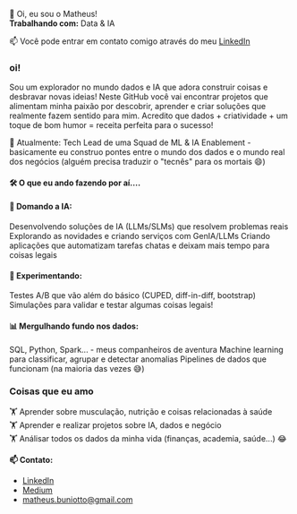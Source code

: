  👋 Oi, eu sou o Matheus!\
 **Trabalhando com:** Data & IA

 
📫 Você pode entrar em contato comigo através do meu [LinkedIn](https://www.linkedin.com/in/matheus-buniotto)
### oi!

Sou um explorador no mundo dados e IA que adora construir coisas e desbravar novas ideias! Neste GitHub você vai encontrar projetos que alimentam minha paixão por descobrir, aprender e criar soluções que realmente fazem sentido para mim.
Acredito que dados + criatividade + um toque de bom humor = receita perfeita para o sucesso!

🎯 Atualmente: Tech Lead de uma Squad de ML & IA Enablement - basicamente eu construo pontes entre o mundo dos dados e o mundo real dos negócios (alguém precisa traduzir o "tecnês" para os mortais 😄)

#### 🛠️ O que eu ando fazendo por aí....

#### 🤖 Domando a IA:
Desenvolvendo soluções de IA (LLMs/SLMs) que resolvem problemas reais
Explorando as novidades e criando serviços com GenIA/LLMs
Criando aplicações que automatizam tarefas chatas e deixam mais tempo para coisas legais

#### 🔬 Experimentando:
Testes A/B que vão além do básico (CUPED, diff-in-diff, bootstrap)
Simulações para validar e testar algumas coisas legais!

#### 📊 Mergulhando fundo nos dados:
SQL, Python, Spark... - meus companheiros de aventura
Machine learning para classificar, agrupar e detectar anomalias
Pipelines de dados que funcionam (na maioria das vezes 😅)

### Coisas que eu amo
🏋️ Aprender sobre musculação, nutrição e coisas relacionadas à saúde\
🏋️ Aprender e realizar projetos sobre IA, dados e negócio\
🏋️ Análisar todos os dados da minha vida (finanças, academia, saúde...) 😂

**📫 Contato:**
* [LinkedIn](https://www.linkedin.com/in/matheus-buniotto)
* [Medium](https://matheus-buniotto.medium.com/)
* matheus.buniotto@gmail.com
<!--
**matheusbuniotto/matheusbuniotto** is a ✨ _special_ ✨ repository because its `README.md` (this file) appears on your GitHub profile.

Here are some ideas to get you started:

- 🔭 I’m currently working on ...
- 🌱 I’m currently learning ...
- 👯 I’m looking to collaborate on ...
- 🤔 I’m looking for help with ...
- 💬 Ask me about ...
- 📫 How to reach me: ...
- 😄 Pronouns: ...
- ⚡ Fun fact: ...
-->
